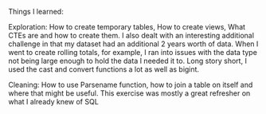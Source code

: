 Things I learned:

Exploration: How to create temporary tables, How to create views, What CTEs are and how to create them. I also dealt with an interesting additional challenge in that my dataset had an additional 2 years worth of data. When I went to create rolling totals, for example, 
I ran into issues with the data type not being large enough to hold the data I needed it to. Long story short, I used the cast and convert functions a lot as well as bigint.

Cleaning: How to use Parsename function, how to join a table on itself and where that
might be useful. This exercise was mostly a great refresher on what I already knew of SQL

